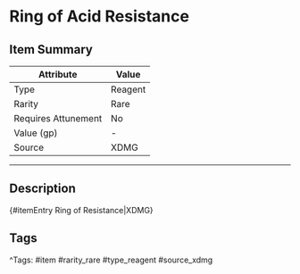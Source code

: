 # Ring of Acid Resistance

## Item Summary

| Attribute            | Value                        |
|----------------------|------------------------------|
| Type                 | Reagent |
| Rarity               | Rare             |
| Requires Attunement  | No                |
| Value (gp)           | -    |
| Source               | XDMG |

---

## Description

{#itemEntry Ring of Resistance|XDMG}

## Tags

^Tags: #item #rarity_rare #type_reagent #source_xdmg